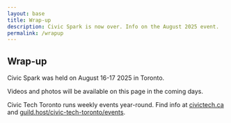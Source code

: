 ```yaml
---
layout: base
title: Wrap-up
description: Civic Spark is now over. Info on the August 2025 event.
permalink: /wrapup
---
```


## Wrap-up

Civic Spark was held on August 16-17 2025 in Toronto.

Videos and photos will be available on this page in the coming days. 

Civic Tech Toronto runs weekly events year-round. Find info at [civictech.ca](https://civictech.ca) and [guild.host/civic-tech-toronto/events](https://guild.host/civic-tech-toronto/events).